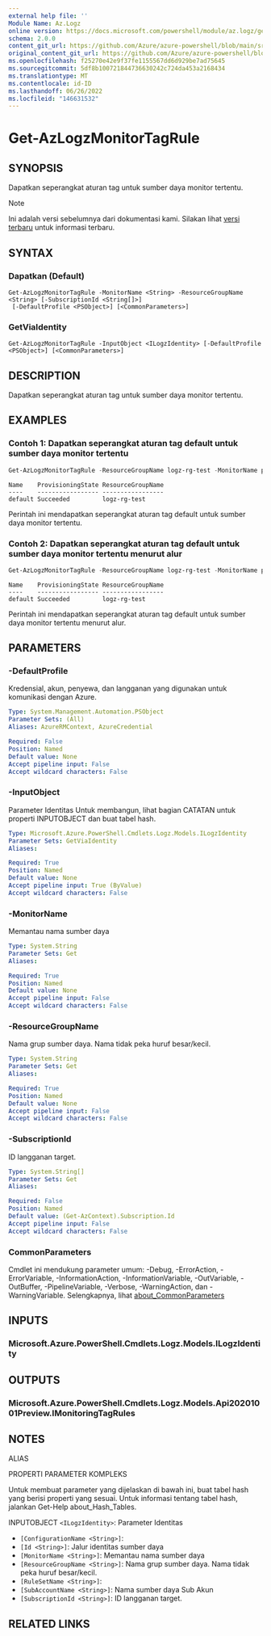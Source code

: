 ```yaml
---
external help file: ''
Module Name: Az.Logz
online version: https://docs.microsoft.com/powershell/module/az.logz/get-azlogzmonitortagrule
schema: 2.0.0
content_git_url: https://github.com/Azure/azure-powershell/blob/main/src/Logz/help/Get-AzLogzMonitorTagRule.md
original_content_git_url: https://github.com/Azure/azure-powershell/blob/main/src/Logz/help/Get-AzLogzMonitorTagRule.md
ms.openlocfilehash: f25270e42e9f37fe1155567dd6d929be7ad75645
ms.sourcegitcommit: 5df8b100721844736630242c724da453a2168434
ms.translationtype: MT
ms.contentlocale: id-ID
ms.lasthandoff: 06/26/2022
ms.locfileid: "146631532"
---
```

# Get-AzLogzMonitorTagRule

## SYNOPSIS
Dapatkan seperangkat aturan tag untuk sumber daya monitor tertentu.

> [!NOTE]
>Ini adalah versi sebelumnya dari dokumentasi kami. Silakan lihat [versi terbaru](/powershell/module/az.logz/get-azlogzmonitortagrule) untuk informasi terbaru.

## SYNTAX

### Dapatkan (Default)
```
Get-AzLogzMonitorTagRule -MonitorName <String> -ResourceGroupName <String> [-SubscriptionId <String[]>]
 [-DefaultProfile <PSObject>] [<CommonParameters>]
```

### GetViaIdentity
```
Get-AzLogzMonitorTagRule -InputObject <ILogzIdentity> [-DefaultProfile <PSObject>] [<CommonParameters>]
```

## DESCRIPTION
Dapatkan seperangkat aturan tag untuk sumber daya monitor tertentu.

## EXAMPLES

### Contoh 1: Dapatkan seperangkat aturan tag default untuk sumber daya monitor tertentu
```powershell
Get-AzLogzMonitorTagRule -ResourceGroupName logz-rg-test -MonitorName pwsh-logz04
```

```output
Name    ProvisioningState ResourceGroupName
----    ----------------- -----------------
default Succeeded         logz-rg-test
```

Perintah ini mendapatkan seperangkat aturan tag default untuk sumber daya monitor tertentu.

### Contoh 2: Dapatkan seperangkat aturan tag default untuk sumber daya monitor tertentu menurut alur
```powershell
Get-AzLogzMonitorTagRule -ResourceGroupName logz-rg-test -MonitorName pwsh-logz04 | Get-AzLogzMonitorTagRule
```

```output
Name    ProvisioningState ResourceGroupName
----    ----------------- -----------------
default Succeeded         logz-rg-test
```

Perintah ini mendapatkan seperangkat aturan tag default untuk sumber daya monitor tertentu menurut alur.

## PARAMETERS

### -DefaultProfile
Kredensial, akun, penyewa, dan langganan yang digunakan untuk komunikasi dengan Azure.

```yaml
Type: System.Management.Automation.PSObject
Parameter Sets: (All)
Aliases: AzureRMContext, AzureCredential

Required: False
Position: Named
Default value: None
Accept pipeline input: False
Accept wildcard characters: False
```

### -InputObject
Parameter Identitas Untuk membangun, lihat bagian CATATAN untuk properti INPUTOBJECT dan buat tabel hash.

```yaml
Type: Microsoft.Azure.PowerShell.Cmdlets.Logz.Models.ILogzIdentity
Parameter Sets: GetViaIdentity
Aliases:

Required: True
Position: Named
Default value: None
Accept pipeline input: True (ByValue)
Accept wildcard characters: False
```

### -MonitorName
Memantau nama sumber daya

```yaml
Type: System.String
Parameter Sets: Get
Aliases:

Required: True
Position: Named
Default value: None
Accept pipeline input: False
Accept wildcard characters: False
```

### -ResourceGroupName
Nama grup sumber daya.
Nama tidak peka huruf besar/kecil.

```yaml
Type: System.String
Parameter Sets: Get
Aliases:

Required: True
Position: Named
Default value: None
Accept pipeline input: False
Accept wildcard characters: False
```

### -SubscriptionId
ID langganan target.

```yaml
Type: System.String[]
Parameter Sets: Get
Aliases:

Required: False
Position: Named
Default value: (Get-AzContext).Subscription.Id
Accept pipeline input: False
Accept wildcard characters: False
```

### CommonParameters
Cmdlet ini mendukung parameter umum: -Debug, -ErrorAction, -ErrorVariable, -InformationAction, -InformationVariable, -OutVariable, -OutBuffer, -PipelineVariable, -Verbose, -WarningAction, dan -WarningVariable. Selengkapnya, lihat [about_CommonParameters](http://go.microsoft.com/fwlink/?LinkID=113216)

## INPUTS

### Microsoft.Azure.PowerShell.Cmdlets.Logz.Models.ILogzIdentity

## OUTPUTS

### Microsoft.Azure.PowerShell.Cmdlets.Logz.Models.Api20201001Preview.IMonitoringTagRules

## NOTES

ALIAS

PROPERTI PARAMETER KOMPLEKS

Untuk membuat parameter yang dijelaskan di bawah ini, buat tabel hash yang berisi properti yang sesuai. Untuk informasi tentang tabel hash, jalankan Get-Help about_Hash_Tables.


INPUTOBJECT `<ILogzIdentity>`: Parameter Identitas
  - `[ConfigurationName <String>]`: 
  - `[Id <String>]`: Jalur identitas sumber daya
  - `[MonitorName <String>]`: Memantau nama sumber daya
  - `[ResourceGroupName <String>]`: Nama grup sumber daya. Nama tidak peka huruf besar/kecil.
  - `[RuleSetName <String>]`: 
  - `[SubAccountName <String>]`: Nama sumber daya Sub Akun
  - `[SubscriptionId <String>]`: ID langganan target.

## RELATED LINKS

